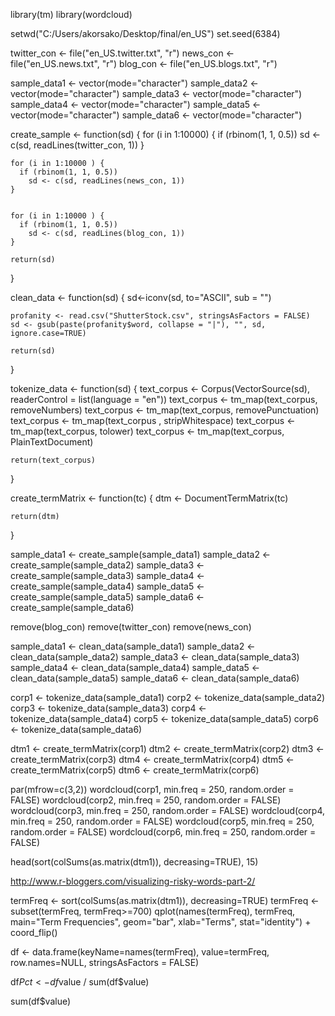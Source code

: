   library(tm)
  library(wordcloud)
  
  setwd("C:/Users/akorsako/Desktop/final/en_US")
  set.seed(6384)
  
  twitter_con <- file("en_US.twitter.txt", "r")
  news_con <- file("en_US.news.txt", "r")
  blog_con <- file("en_US.blogs.txt", "r")
  
  sample_data1 <- vector(mode="character")
  sample_data2 <- vector(mode="character")
  sample_data3 <- vector(mode="character")
  sample_data4 <- vector(mode="character")
  sample_data5 <- vector(mode="character")
  sample_data6 <- vector(mode="character")
  
  create_sample <- function(sd) {
    for (i in 1:10000) {
      if (rbinom(1, 1, 0.5))
        sd <- c(sd, readLines(twitter_con, 1))
    }
    
    for (i in 1:10000 ) {
      if (rbinom(1, 1, 0.5))
        sd <- c(sd, readLines(news_con, 1))
    }
    
    
    for (i in 1:10000 ) {
      if (rbinom(1, 1, 0.5))
        sd <- c(sd, readLines(blog_con, 1))
    }
    
    return(sd)
}

  clean_data <- function(sd) {
    sd<-iconv(sd, to="ASCII", sub = "")
    
    profanity <- read.csv("ShutterStock.csv", stringsAsFactors = FALSE)
    sd <- gsub(paste(profanity$word, collapse = "|"), "", sd, ignore.case=TRUE)
    
    return(sd)
  }

  tokenize_data <- function(sd) {
    text_corpus <- Corpus(VectorSource(sd), readerControl = list(language = "en"))
    text_corpus <- tm_map(text_corpus, removeNumbers)
    text_corpus <- tm_map(text_corpus, removePunctuation)
    text_corpus <- tm_map(text_corpus , stripWhitespace)
    text_corpus <- tm_map(text_corpus, tolower)
    text_corpus <- tm_map(text_corpus, PlainTextDocument)
    
    return(text_corpus)
  }
  
  create_termMatrix <- function(tc) {
    dtm <- DocumentTermMatrix(tc)
    
    return(dtm)
  }

  sample_data1 <- create_sample(sample_data1)
  sample_data2 <- create_sample(sample_data2)
  sample_data3 <- create_sample(sample_data3)
  sample_data4 <- create_sample(sample_data4)
  sample_data5 <- create_sample(sample_data5)
  sample_data6 <- create_sample(sample_data6)
  
  remove(blog_con)
  remove(twitter_con)
  remove(news_con)
  
  sample_data1 <- clean_data(sample_data1)
  sample_data2 <- clean_data(sample_data2)
  sample_data3 <- clean_data(sample_data3)
  sample_data4 <- clean_data(sample_data4)
  sample_data5 <- clean_data(sample_data5)
  sample_data6 <- clean_data(sample_data6)
  
  corp1 <- tokenize_data(sample_data1)
  corp2 <- tokenize_data(sample_data2)
  corp3 <- tokenize_data(sample_data3)
  corp4 <- tokenize_data(sample_data4)
  corp5 <- tokenize_data(sample_data5)
  corp6 <- tokenize_data(sample_data6) 

  dtm1 <- create_termMatrix(corp1)
  dtm2 <- create_termMatrix(corp2)
  dtm3 <- create_termMatrix(corp3)
  dtm4 <- create_termMatrix(corp4)
  dtm5 <- create_termMatrix(corp5)
  dtm6 <- create_termMatrix(corp6)

  par(mfrow=c(3,2)) 
  wordcloud(corp1, min.freq = 250, random.order = FALSE)
  wordcloud(corp2, min.freq = 250, random.order = FALSE)
  wordcloud(corp3, min.freq = 250, random.order = FALSE)
  wordcloud(corp4, min.freq = 250, random.order = FALSE)
  wordcloud(corp5, min.freq = 250, random.order = FALSE)
  wordcloud(corp6, min.freq = 250, random.order = FALSE)

  

  head(sort(colSums(as.matrix(dtm1)), decreasing=TRUE), 15)
  
  http://www.r-bloggers.com/visualizing-risky-words-part-2/
    
  termFreq <- sort(colSums(as.matrix(dtm1)), decreasing=TRUE)
  termFreq <-subset(termFreq, termFreq>=700)
  qplot(names(termFreq), termFreq, main="Term Frequencies",
        geom="bar", xlab="Terms", stat="identity") + coord_flip()  
  
  df <- data.frame(keyName=names(termFreq), value=termFreq, row.names=NULL, stringsAsFactors = FALSE)
  
  df$Pct <- df$value / sum(df$value)
  
  sum(df$value)
